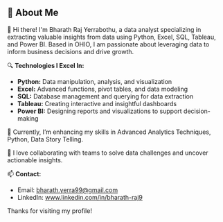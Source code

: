 ## 🚀 About Me

👋 Hi there! I'm Bharath Raj Yerrabothu, a data analyst specializing in extracting valuable insights from data using Python, Excel, SQL, Tableau, and Power BI. Based in OHIO, I am passionate about leveraging data to inform business decisions and drive growth.

🔍 **Technologies I Excel In:**
- **Python:** Data manipulation, analysis, and visualization
- **Excel:** Advanced functions, pivot tables, and data modeling
- **SQL:** Database management and querying for data extraction
- **Tableau:** Creating interactive and insightful dashboards
- **Power BI:** Designing reports and visualizations to support decision-making

🌱 Currently, I’m enhancing my skills in Advanced Analytics Techniques, Python, Data Story Telling.

💬 I love collaborating with teams to solve data challenges and uncover actionable insights. 

📫 **Contact:**
- Email: bharath.yerra99@gmail.com
- LinkedIn: www.linkedin.com/in/bharath-raj9


Thanks for visiting my profile!
